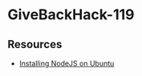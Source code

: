 # GiveBackHack-119

## Resources

- [Installing NodeJS on Ubuntu][nodesjs-nginx-ubuntu]

<!--
    LINKS
-->

[nodesjs-nginx-ubuntu]: https://www.digitalocean.com/community/tutorials/how-to-set-up-a-node-js-application-for-production-on-ubuntu-20-04